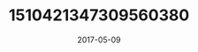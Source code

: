 ---
title: "1510421347309560380"
image: "2017-05-09 06.44.37 1510421347309560380_46248401"
date: "2017-05-09"
type: "photo"
---
